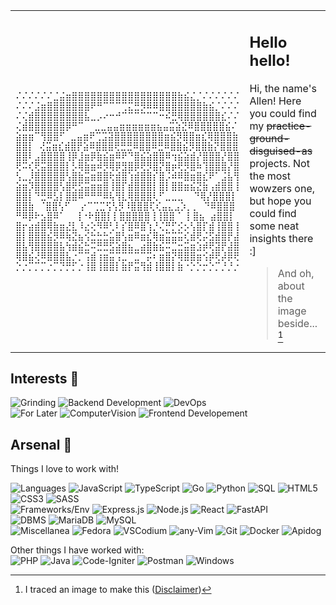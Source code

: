  <table>
  <tr>
   <td>
    
```
⠌⠌⠌⠌⠌⠌⣈⣬⣶⣿⣿⣿⣿⣿⣿⣿⣿⣿⣿⣿⣿⣿⣿⣿⣿⣿⣷⣮⣌⡈⠌⠌⠌⠌⠌⠌
⠌⠌⠌⣨⣶⣿⣿⣿⣿⣿⣿⣿⠟⠛⠉⠉⠉⢉⣍⣛⡻⠿⠿⣿⣿⣿⣿⣿⣿⣿⣷⣮⡈⠌⠌⠌
⠌⢌⣾⣿⣿⣿⣿⣿⣿⣿⣿⣧⣀⡠⠔⠒⠚⠉⠉⠉⠉⠉⠉⠒⠮⣛⢿⣿⣿⣿⣿⣿⣿⣎⠌⠌
⢌⣾⣿⣿⣿⣿⣿⣿⡿⠛⠉  ⣀⣀⣤⣤⣶⣶⣶⣶⣶⣶⣦⣤⣭⣵⣝⠿⣿⣿⣿⣿⣿⣮⠌
⣵⣶⣶⠉⢻⣿⣿⠋ ⣀⣤⣶⠟⢉⣩⣽⣿⣿⣿⣿⣿⣿⣿⣿⣶⣮⡻⣿⣿⣶⣎⢿⣿⣿⣿⣷
⣿⣿⡇ ⢜⣭⣶⣎⣾⣿⡟⣵⠿⣿⣿⣿⢟⣛⣛⠿⣿⣿⠿⣛⠿⣿⣿⣮⡻⣿⣿⣷⡝⣿⣿⣿
⣿⣿⠇⣠⣿⣿⣿⣿⢸⡿⣸⣶⡿⣷⣮⣶⠿⠟⠙⣿⣮⣵⣿⣿⠿⢲⣮⣵⣾⡜⣿⣿⣿⡜⣿⣿
⢟⠭⢎⢟⣭⣿⣿⣿⡇⡣⢿⣷⣶⠾⡻⢿⡿⣻⣿⡿⢟⡻⣿⡝⣿⡶⢟⡻⣿⠷⢹⣿⣿⣿⡜⣿
⢣⣀⡸⣿⣿⣿⣿⣿⢣⣿⣷⣭⣶⣿⣿⢗⣾⣿⢱⣾⣿⣿⡎⣿⡨⠾⠿⣿⣶⣿⣎⠟⠁⣨⣧⢻
⣵⣶⡹⣿⣿⣿⣿⢣⣿⢟⣫⣭⣶⣶⣿⢸⣿⡏⣾⣿⣿⣿⡇⣿⡇⣿⣿⣶⣮⣝⣷⢠⣾⣿⣿⢸
⣿⣿⡇⠙⣛⠿⣣⡇⣿⣿⠿⠛⠛⠛⠿⢧⢻⣇⢿⣿⣿⣿⢇⠋⣀⣀⣀  ⠙⢿⡜⣿⣿⣿⡇
⣿⣿⣷ ⠈⣿⣿⢣⠋  ⡔⠉⢉⣉⢫⢣⡻⠸⣿⣿⣿⢏⢎⣤⣄⣠⡱⡀⡀ ⠙⠿⣿⣿⣿
⠛⠿⡿⠗⣢⣿⠿⠁  ⢸⠐⠗⣿⣿⡇⡇⣿⣿⣿⣿⣿⢸⢸⣿⣿⠈ ⡇⣿⣦ ⣴⣿⣿⡇
⣿⡖⣴⣾⣿⢿⣷⣶⣜⣇⠸⣔⢕⠻⠿⢃⠇⡎⣿⠿⣿⢱⡘⢌⡛⡋⡪⡢⢣⣿⡏⣾⢸⣿⣿⢸
⣿⡇⣿⣿⣿⣮⡻⠿⢷⣝⣦⢪⣓⣓⣓⣥⣿⢣⣶⠿⣶⣎⢿⣶⣭⣭⣭⢎⣾⢟⡬⣫⣾⣿⡟⣼
⣿⣧⢻⣿⣿⣿⣿⣧⢳⣾⣮⣓⠭⣛⣛⣫⣵⣿⣦⣀⣴⣿⣷⣮⠭⣉⣒⣭⣶⣱⡾⢟⣽⡟⣼⣿
⢿⣿⣮⢜⠿⣿⣿⣿⣧⡐⡉⢩⣾⢰⣶⣭⢩⣉⠉⣉⠉⡭⠆⣶⣿⡝⢿⣿⣿⣶⢪⡾⢟⡼⡿⢟
⡑⡐⡉⡉⡉⡐⡉⡙⡛⡋⡐⢸⣿⢸⣿⣿⡇⣷⡟⣭⢻⣾⢸⣿⣿⡇⣷⠐⡑⡑⡒⡑⡉⡘⡘⡐
```    
   </td>

   <td>

## Hello hello!

Hi, the name's Allen! Here you could find my <strike> practice-ground-disguised-as</strike> projects. Not the most wowzers one, but hope you could find some neat insights there :]

> And oh, about the image beside... [^Disclaimer]

[^Disclaimer]: I traced an image to make this ([Disclaimer](https://github.com/solsteace/dotrc/tree/main/_assets#disclaimer))
    
   </td>
  </tr>
 </table>

## Interests 🌱
![Grinding](https://img.shields.io/badge/-Grinding-48337a?style=for-the-badge) 
![Backend Development](https://img.shields.io/badge/-Backend%20Dev-291f46.svg?style=for-the-badge)
![DevOps](https://img.shields.io/badge/-DevOps-291f46.svg?style=for-the-badge)
<br/>
![For Later](https://img.shields.io/badge/-4Later-48337a?style=for-the-badge) 
![ComputerVision](https://img.shields.io/badge/-Computer%20Vision-291f46.svg?style=for-the-badge)
![Frontend Developement](https://img.shields.io/badge/-Frontend%20Web%20Dev-291f46.svg?style=for-the-badge)

## Arsenal 🧰

Things I love to work with!

![Languages](https://img.shields.io/badge/-Languages-48337a?style=for-the-badge) 
![JavaScript](https://img.shields.io/badge/javascript-291f46.svg?style=for-the-badge&logo=javascript&logoColor=ffe787)
![TypeScript](https://img.shields.io/badge/typescript-291f46.svg?style=for-the-badge&logo=typescript&logoColor=ffe787)
![Go](https://img.shields.io/badge/go-291f46.svg?style=for-the-badge&logo=go&logoColor=ffe787)
![Python](https://img.shields.io/badge/python-291f46?style=for-the-badge&logo=python&logoColor=ffe787)
![SQL](https://img.shields.io/badge/sql-291f46.svg?style=for-the-badge&logo=mariadb&logoColor=ffe787) 
![HTML5](https://img.shields.io/badge/html5-291f46.svg?style=for-the-badge&logo=html5&logoColor=ffe787)
![CSS3](https://img.shields.io/badge/css3-291f46.svg?style=for-the-badge&logo=css3&logoColor=ffe787)
![SASS](https://img.shields.io/badge/SASS-291f46.svg?style=for-the-badge&logo=SASS&logoColor=ffe787)
<br/>
![Frameworks/Env](https://img.shields.io/badge/-Frameworks%20%26%20envs-48337a?style=for-the-badge) 
![Express.js](https://img.shields.io/badge/express.js-291f46.svg?style=for-the-badge&logo=express&logoColor=ffe787)
![Node.js](https://img.shields.io/badge/node.js-291f46.svg?style=for-the-badge&logo=node.js&logoColor=ffe787)
![React](https://img.shields.io/badge/react-291f46.svg?style=for-the-badge&logo=react&logoColor=ffe787)
![FastAPI](https://img.shields.io/badge/FastAPI-291f46?style=for-the-badge&logo=fastapi&logoColor=ffe787)
<br/>
![DBMS](https://img.shields.io/badge/-DBMS-48337a?style=for-the-badge) 
![MariaDB](https://img.shields.io/badge/mariadb-291f46.svg?style=for-the-badge&logo=mariadb&logoColor=ffe787) 
![MySQL](https://img.shields.io/badge/mysql-291f46.svg?style=for-the-badge&logo=mysql&logoColor=ffe787) 
<br/>
![Miscellanea](https://img.shields.io/badge/-Miscellanea-48337a?style=for-the-badge) 
![Fedora](https://img.shields.io/badge/Fedora-291f46?style=for-the-badge&logo=fedora&logoColor=ffe787)
![VSCodium](https://img.shields.io/badge/VSCodium-291f46.svg?style=for-the-badge&logo=visual-studio-code&logoColor=ffe787)
![any-Vim](https://img.shields.io/badge/%2AVIM-291f46.svg?style=for-the-badge&logo=vim&logoColor=ffe787)
![Git](https://img.shields.io/badge/git-%23291f46.svg?style=for-the-badge&logo=git&logoColor=ffe787)
![Docker](https://img.shields.io/badge/docker-%23291f46.svg?style=for-the-badge&logo=docker&logoColor=ffe787)
![Apidog](https://img.shields.io/badge/apidog-%23291f46.svg?style=for-the-badge&logoColor=ffe787)
<br/>

Other things I have worked with: <br />
![PHP](https://img.shields.io/badge/php-%23777BB4.svg?style=for-the-badge&logo=php&logoColor=white)
![Java](https://img.shields.io/badge/java-%23ED8B00.svg?style=for-the-badge&logo=openjdk&logoColor=white)
![Code-Igniter](https://img.shields.io/badge/CodeIgniter-%23EF4223.svg?style=for-the-badge&logo=codeIgniter&logoColor=white)
![Postman](https://img.shields.io/badge/Postman-FF6C37?style=for-the-badge&logo=postman&logoColor=white)
![Windows](https://img.shields.io/badge/Windows-0078D6?style=for-the-badge&logo=windows&logoColor=white)


